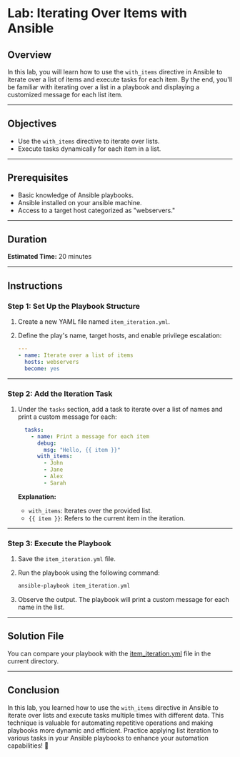 # Lab: Iterating Over Items with Ansible

## Overview

In this lab, you will learn how to use the `with_items` directive in Ansible to iterate over a list of items and execute tasks for each item. By the end, you'll be familiar with iterating over a list in a playbook and displaying a customized message for each list item.

---

## Objectives

- Use the `with_items` directive to iterate over lists.
- Execute tasks dynamically for each item in a list.

---

## Prerequisites

- Basic knowledge of Ansible playbooks.
- Ansible installed on your ansible machine.
- Access to a target host categorized as "webservers."

---

## Duration

**Estimated Time:** 20 minutes

---

## Instructions

### Step 1: Set Up the Playbook Structure

1. Create a new YAML file named `item_iteration.yml`.

2. Define the play's name, target hosts, and enable privilege escalation:

   ```yaml
   ---
   - name: Iterate over a list of items
     hosts: webservers
     become: yes
   ```

---

### Step 2: Add the Iteration Task

1. Under the `tasks` section, add a task to iterate over a list of names and print a custom message for each:

   ```yaml
     tasks:
       - name: Print a message for each item
         debug:
           msg: "Hello, {{ item }}"
         with_items:
           - John
           - Jane
           - Alex
           - Sarah
   ```

   **Explanation:**
   - `with_items`: Iterates over the provided list.
   - `{{ item }}`: Refers to the current item in the iteration.

---

### Step 3: Execute the Playbook

1. Save the `item_iteration.yml` file.

2. Run the playbook using the following command:

   ```bash
   ansible-playbook item_iteration.yml
   ```

3. Observe the output. The playbook will print a custom message for each name in the list.

---

## Solution File

You can compare your playbook with the [item_iteration.yml](item_iteration.yml) file in the current directory.

---

## Conclusion

In this lab, you learned how to use the `with_items` directive in Ansible to iterate over lists and execute tasks multiple times with different data. This technique is valuable for automating repetitive operations and making playbooks more dynamic and efficient. Practice applying list iteration to various tasks in your Ansible playbooks to enhance your automation capabilities! 👏

